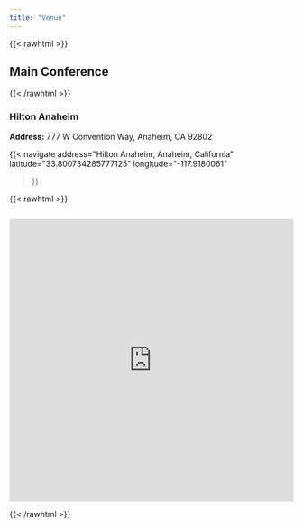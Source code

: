 ```yaml
---
title: "Venue"
---
```


{{< rawhtml >}}
<h2 id="main-conference"><i class="bi bi-buildings-fill"></i> Main Conference</h2>
{{< /rawhtml >}}

### Hilton Anaheim

**Address:** 777 W Convention Way, Anaheim, CA 92802

{{< navigate
    address="Hilton Anaheim, Anaheim, California" 
    latitude="33.800734285777125"
    longitude="-117.9180061" 
>}}

{{< rawhtml >}}
<iframe src="https://www.google.com/maps/embed?pb=!1m18!1m12!1m3!1d3315.4429590988047!2d-117.92051822376449!3d33.80088027325264!2m3!1f0!2f0!3f0!3m2!1i1024!2i768!4f13.1!3m3!1m2!1s0x80dcd7dddcf58695%3A0xb22b24c611781348!2sHilton%20Anaheim!5e0!3m2!1sen!2sus!4v1730131267351!5m2!1sen!2sus" width="100%" height="500" style="border: 0; margin: 1em 0;" allowfullscreen="" loading="lazy" referrerpolicy="no-referrer-when-downgrade"></iframe>
{{< /rawhtml >}}